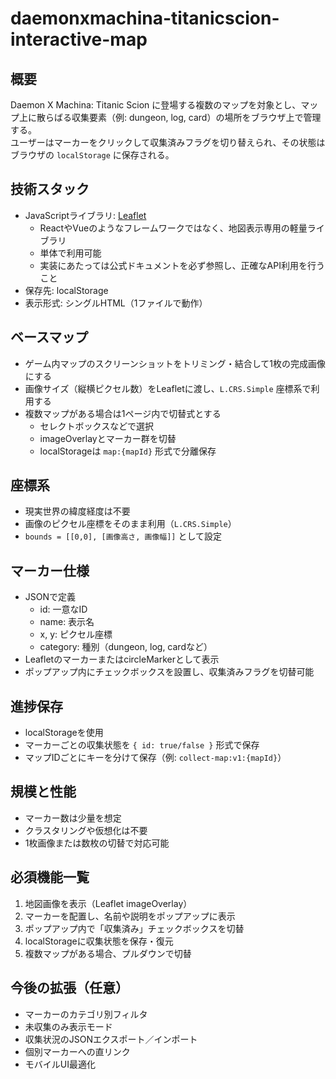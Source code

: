 # daemonxmachina-titanicscion-interactive-map

## 概要
Daemon X Machina: Titanic Scion に登場する複数のマップを対象とし、マップ上に散らばる収集要素（例: dungeon, log, card）の場所をブラウザ上で管理する。  
ユーザーはマーカーをクリックして収集済みフラグを切り替えられ、その状態はブラウザの `localStorage` に保存される。

## 技術スタック
- JavaScriptライブラリ: [Leaflet](https://leafletjs.com/reference.html)
  - ReactやVueのようなフレームワークではなく、地図表示専用の軽量ライブラリ
  - 単体で利用可能
  - 実装にあたっては公式ドキュメントを必ず参照し、正確なAPI利用を行うこと
- 保存先: localStorage
- 表示形式: シングルHTML（1ファイルで動作）

## ベースマップ
- ゲーム内マップのスクリーンショットをトリミング・結合して1枚の完成画像にする
- 画像サイズ（縦横ピクセル数）をLeafletに渡し、`L.CRS.Simple` 座標系で利用する
- 複数マップがある場合は1ページ内で切替式とする
  - セレクトボックスなどで選択
  - imageOverlayとマーカー群を切替
  - localStorageは `map:{mapId}` 形式で分離保存

## 座標系
- 現実世界の緯度経度は不要
- 画像のピクセル座標をそのまま利用（`L.CRS.Simple`）
- `bounds = [[0,0], [画像高さ, 画像幅]]` として設定

## マーカー仕様
- JSONで定義
  - id: 一意なID
  - name: 表示名
  - x, y: ピクセル座標
  - category: 種別（dungeon, log, cardなど）
- LeafletのマーカーまたはcircleMarkerとして表示
- ポップアップ内にチェックボックスを設置し、収集済みフラグを切替可能

## 進捗保存
- localStorageを使用
- マーカーごとの収集状態を `{ id: true/false }` 形式で保存
- マップIDごとにキーを分けて保存（例: `collect-map:v1:{mapId}`）

## 規模と性能
- マーカー数は少量を想定
- クラスタリングや仮想化は不要
- 1枚画像または数枚の切替で対応可能

## 必須機能一覧
1. 地図画像を表示（Leaflet imageOverlay）
2. マーカーを配置し、名前や説明をポップアップに表示
3. ポップアップ内で「収集済み」チェックボックスを切替
4. localStorageに収集状態を保存・復元
5. 複数マップがある場合、プルダウンで切替

## 今後の拡張（任意）
- マーカーのカテゴリ別フィルタ
- 未収集のみ表示モード
- 収集状況のJSONエクスポート／インポート
- 個別マーカーへの直リンク
- モバイルUI最適化
